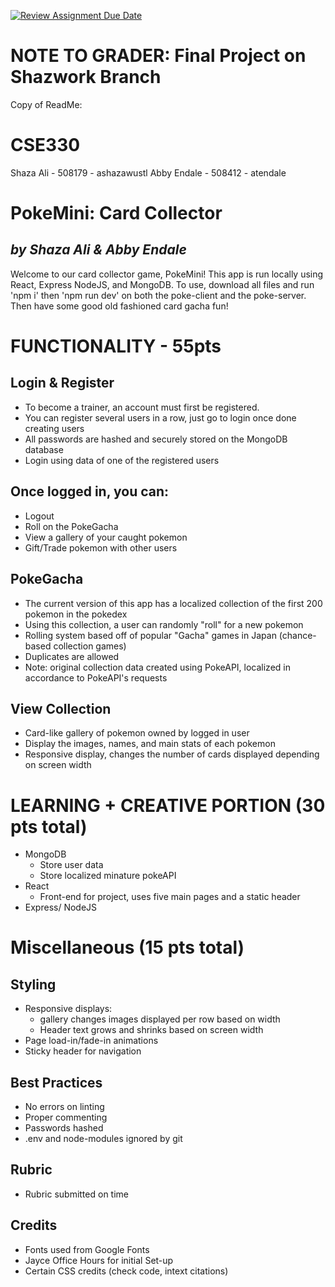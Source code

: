[![Review Assignment Due Date](https://classroom.github.com/assets/deadline-readme-button-22041afd0340ce965d47ae6ef1cefeee28c7c493a6346c4f15d667ab976d596c.svg)](https://classroom.github.com/a/LRsBrD_9)
# NOTE TO GRADER: Final Project on Shazwork Branch

Copy of ReadMe:
# CSE330
Shaza Ali - 508179 - ashazawustl
Abby Endale - 508412 - atendale

# PokeMini: Card Collector
## _by Shaza Ali & Abby Endale_

Welcome to our card collector game, PokeMini!
This app is run locally using React, Express NodeJS, and MongoDB. 
To use, download all files and run 'npm i' then 'npm run dev' on both the poke-client and the poke-server.
Then have some good old fashioned card gacha fun!

# FUNCTIONALITY - 55pts
## Login & Register
- To become a trainer, an account must first be registered.
- You can register several users in a row, just go to login once done creating users
- All passwords are hashed and securely stored on the MongoDB database
- Login using data of one of the registered users

## Once logged in, you can:
- Logout
- Roll on the PokeGacha 
- View a gallery of your caught pokemon
- Gift/Trade pokemon with other users

## PokeGacha
- The current version of this app has a localized collection of the first 200 pokemon in the pokedex
- Using this collection, a user can randomly "roll" for a new pokemon
- Rolling system based off of popular "Gacha" games in Japan (chance-based collection games)
- Duplicates are allowed
- Note: original collection data created using PokeAPI, localized in accordance to PokeAPI's requests

## View Collection
- Card-like gallery of pokemon owned by logged in user
- Display the images, names, and main stats of each pokemon
- Responsive display, changes the number of cards displayed depending on screen width

# LEARNING + CREATIVE PORTION (30 pts total)
- MongoDB
  - Store user data
  - Store localized minature pokeAPI
- React
  - Front-end for project, uses five main pages and a static header 
- Express/ NodeJS 

# Miscellaneous (15 pts total)
## Styling
- Responsive displays:
  - gallery changes images displayed per row based on width
  - Header text grows and shrinks based on screen width
- Page load-in/fade-in animations
- Sticky header for navigation

## Best Practices
- No errors on linting
- Proper commenting
- Passwords hashed
- .env and node-modules ignored by git

## Rubric
- Rubric submitted on time


## Credits
- Fonts used from Google Fonts
- Jayce Office Hours for initial Set-up
- Certain CSS credits (check code, intext citations)
